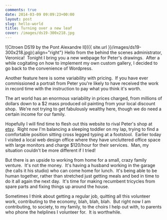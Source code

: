 ```yaml
---
comments: true
date: 2014-03-09 09:09:23+00:00
layout: post
slug: hello-world
title: Turning over a new leaf
cover: /images/ds19-300x218.jpg 
---
```


![Citroen DS19 by the Pont Alexandre II]({{ site.url }}/images/ds19-300x218.jpg){:align="right"}
Hello from the behind the scenes administrator, Veronica!  Tonight I bring you a new webpage for Peter's drawings.  After a while cogitating on how to implement my own custom gallery, I decided to go back to the convenience of Wordpress.
<!--more-->

Another feature here is some variability with pricing.  If you have ever commissioned a portrait from Peter you're likely to have received the work in record time with the instruction to pay what you think it's worth.

The art world has an enormous variability in prices charged, from millions of dollars down to a $2 mass produced oil painting from your local discount shop.  We're not trying to get fabulously wealthy here, though we do need a certain income for our family.

Hopefully I will find time to flesh out this website to rival Peter's shop at [etsy](http://avalonprand.etsy.com).  Right now I'm balancing a sleeping toddler on my lap, trying to find a comfortable position sitting cross legged typing at a footstool.  Earlier today I visited a local web design office where they have uncluttered office space with large monitors and charge $120/hour for their services.  Man, my situation couldn't be more different if I tried!

But there is an upside to working from home for a small, crazy family venture.  It's not the money.  It's having a husband working in the garage (he calls it his studio) who can come home for lunch.  It's being able to be human together, rather than stretched just getting meals and bed in time to do it all again the next day.  It's time for making recumbent tricycles from spare parts and fixing things up around the house.

Sometimes I think about getting a regular job, quitting all this volunteer work, contributing to the economy, blah, blah, blah.  But right now I am contributing, to society, to my family, to the choirs I help out with, to parents who phone the helplines I volunteer for.  It is worthwhile.

